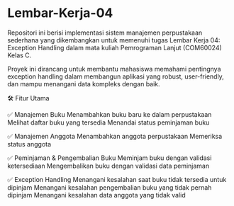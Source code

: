 # Lembar-Kerja-04

Repositori ini berisi implementasi sistem manajemen perpustakaan sederhana yang dikembangkan untuk memenuhi tugas Lembar Kerja 04: Exception Handling dalam mata kuliah Pemrograman Lanjut (COM60024) Kelas C.

Proyek ini dirancang untuk membantu mahasiswa memahami pentingnya exception handling dalam membangun aplikasi yang robust, user-friendly, dan mampu menangani data kompleks dengan baik.

🛠 Fitur Utama

✅ Manajemen Buku
Menambahkan buku baru ke dalam perpustakaan
Melihat daftar buku yang tersedia
Menandai status peminjaman buku

✅ Manajemen Anggota
Menambahkan anggota perpustakaan
Memeriksa status anggota

✅ Peminjaman & Pengembalian Buku
Meminjam buku dengan validasi ketersediaan
Mengembalikan buku dengan validasi data peminjaman

✅ Exception Handling
Menangani kesalahan saat buku tidak tersedia untuk dipinjam
Menangani kesalahan pengembalian buku yang tidak pernah dipinjam
Menangani kesalahan data anggota yang tidak valid
